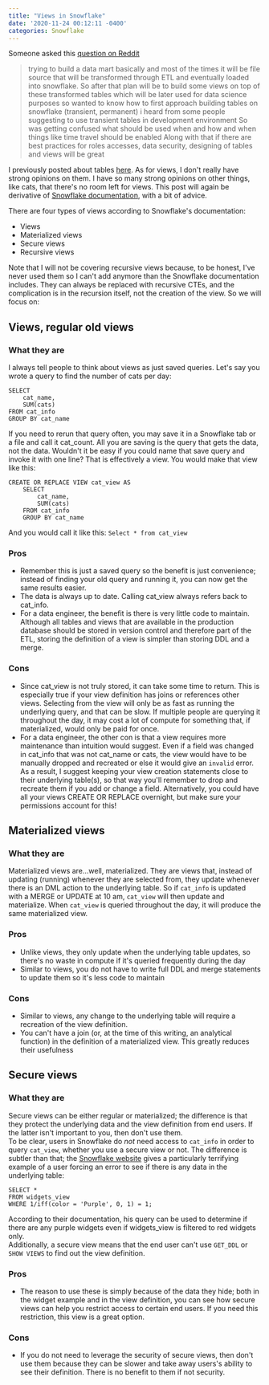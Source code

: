 ```yaml
---
title: "Views in Snowflake"
date: '2020-11-24 00:12:11 -0400'
categories: Snowflake
---
```


Someone asked this [question on Reddit](https://www.reddit.com/r/snowflake/comments/jxou4w/snowflake_development/)

> trying to build a data mart basically and most of the times it will be file source that will be transformed through ETL and eventually loaded into snowflake. So after that plan will be to build some views on top of these transformed tables which will be later used for data science purposes so wanted to know how to first approach building tables on snowflake (transient, permanent) i heard from some people suggesting to use transient tables in development environment
> So was getting confused what should be used when and how and when things like time travel should be enabled
> Along with that if there are best practices for roles accesses, data security, designing of tables and views will be great

I previously posted about tables [here](https://www.alisa-in.tech/post/2020-11-20-table-types/). As for views, I don't really have strong opinions on them. I have so many strong opinions on other things, like cats, that there's no room left for views. This post will again be derivative of [Snowflake documentation](https://docs.snowflake.com/en/user-guide/views-introduction.html), with a bit of advice. 

There are four types of views according to Snowflake's documentation:
* Views
* Materialized views
* Secure views
* Recursive views

Note that I will not be covering recursive views because, to be honest, I've never used them so I can't add anymore than the Snowflake documentation includes. They can always be replaced with recursive CTEs, and the complication is in the recursion itself, not the creation of the view. So we will focus on:

## Views, regular old views
### What they are

I always tell people to think about views as just saved queries. Let's say you wrote a query to find the number of cats per day:
```
SELECT 
    cat_name,
    SUM(cats)
FROM cat_info
GROUP BY cat_name
```
If you need to rerun that query often, you may save it in a Snowflake tab or a file and call it cat_count. All you are saving is the query that gets the data, not the data.
Wouldn't it be easy if you could name that save query and invoke it with one line? That is effectively a view. You would make that view like this:

```
CREATE OR REPLACE VIEW cat_view AS 
    SELECT 
        cat_name,
        SUM(cats)
    FROM cat_info
    GROUP BY cat_name
```
And you would call it like this:
`Select * from cat_view`

### Pros
* Remember this is just a saved query so the benefit is just convenience; instead of finding your old query and running it, you can now get the same results easier.
* The data is always up to date. Calling cat_view always refers back to cat_info. 
* For a data engineer, the benefit is there is very little code to maintain. Although all tables and views that are available in the production database should be stored in version control and therefore part of the ETL, storing the definition of a view is simpler than storing DDL and a merge. 
### Cons
* Since cat_view is not truly stored, it can take some time to return. This is especially true if your view definition has joins or references other views. Selecting from the view will only be as fast as running the underlying query, and that can be slow. If multiple people are querying it throughout the day, it may cost a lot of compute for something that, if materialized, would only be paid for once. 
* For a data engineer, the other con is that a view requires more maintenance than intuition would suggest. Even if a field was changed in cat_info that was not cat_name or cats, the view would have to be manually dropped and recreated or else it would give an `invalid` error.  As a result, I suggest keeping your view creation statements close to their underlying table(s), so that way you'll remember to drop and recreate them if you add or change a field. Alternatively, you could have all your views CREATE OR REPLACE overnight, but make sure your permissions account for this! 

## Materialized views
### What they are
Materialized views are...well, materialized. They are views that, instead of updating (running) whenever they are selected from, they update whenever there is an DML action to the underlying table. So if `cat_info` is updated with a MERGE or UPDATE at 10 am, `cat_view` will then update and materialize. When `cat_view` is queried throughout the day, it will produce the same materialized view.
### Pros
* Unlike views, they only update when the underlying table updates, so there's no waste in compute if it's queried frequently during the day
* Similar to views, you do not have to write full DDL and merge statements to update them so it's less code to maintain
### Cons
* Similar to views, any change to the underlying table will require a recreation of the view definition.
* You can't have a join (or, at the time of this writing, an analytical function)  in the definition of a materialized view. This greatly reduces their usefulness

## Secure views
### What they are
Secure views can be either regular or materialized; the difference is that they protect the underlying data and the view definition from end users. If the latter isn't important to you, then don't use them.<br>
To be clear, users in Snowflake do *not* need access to `cat_info` in order to query `cat_view`, whether you use a secure view or not. The difference is subtler than that; the [Snowflake website](https://docs.snowflake.com/en/user-guide/views-secure.html#why-should-i-use-secure-views) gives a particularly terrifying example of a user forcing an error to see if there is any data in the underlying table:

```
SELECT *
FROM widgets_view
WHERE 1/iff(color = 'Purple', 0, 1) = 1;
```
According to their documentation, his query can be used to determine if there are any purple widgets even if widgets_view is filtered to red widgets only.<br>
Additionally, a secure view means that the end user can't use `GET_DDL` or `SHOW VIEWS` to find out the view definition.
### Pros
* The reason to use these is simply because of the data they hide; both in the widget example and in the view definition, you can see how secure views can help you restrict access to certain end users. If you need this restriction, this view is a great option.
### Cons
* If you do not need to leverage the security of secure views, then don't use them because they can be slower and take away users's ability to see their definition. There is no benefit to them if not security.
